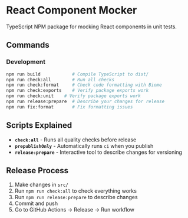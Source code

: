 # React Component Mocker

TypeScript NPM package for mocking React components in unit tests.

## Commands

### Development
```bash
npm run build            # Compile TypeScript to dist/
npm run check:all        # Run all checks
npm run check:format     # Check code formatting with Biome
npm run check:exports    # Verify package exports work
npm run check:unit    # Verify package exports work
npm run release:prepare  # Describe your changes for release
npm run fix:format       # Fix formatting issues
```

## Scripts Explained

- **`check:all`** - Runs all quality checks before release
- **`prepublishOnly`** - Automatically runs `ci` when you publish
- **`release:prepare`** - Interactive tool to describe changes for versioning

## Release Process

1. Make changes in `src/`
2. Run `npm run check:all` to check everything works
3. Run `npm run release:prepare` to describe changes
4. Commit and push
5. Go to GitHub Actions → Release → Run workflow
